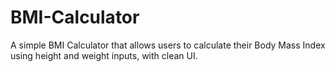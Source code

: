# BMI-Calculator
A simple BMI Calculator that allows users to calculate their Body Mass Index using height and weight inputs, with clean UI.

